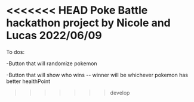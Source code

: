 <<<<<<< HEAD
Poke Battle hackathon project by Nicole and Lucas
2022/06/09
=======
To dos:

-Button that will randomize pokemon

-Button that will show who wins
 -- winner will be whichever pokemon has better healthPoint

>>>>>>> develop
